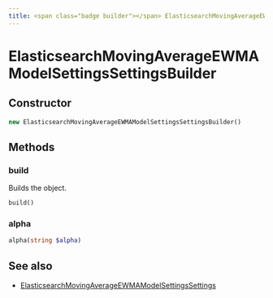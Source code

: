 ```yaml
---
title: <span class="badge builder"></span> ElasticsearchMovingAverageEWMAModelSettingsSettingsBuilder
---
```

# <span class="badge builder"></span> ElasticsearchMovingAverageEWMAModelSettingsSettingsBuilder

## Constructor

```php
new ElasticsearchMovingAverageEWMAModelSettingsSettingsBuilder()
```
## Methods

### <span class="badge object-method"></span> build

Builds the object.

```php
build()
```

### <span class="badge object-method"></span> alpha

```php
alpha(string $alpha)
```

## See also

 * <span class="badge object-type-class"></span> [ElasticsearchMovingAverageEWMAModelSettingsSettings](./object-ElasticsearchMovingAverageEWMAModelSettingsSettings.md)
